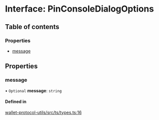 # Interface: PinConsoleDialogOptions

## Table of contents

### Properties

- [message](PinConsoleDialogOptions.md#message)

## Properties

### message

• `Optional` **message**: `string`

#### Defined in

[wallet-protocol-utils/src/ts/types.ts:16](https://gitlab.com/i3-market/code/wp3/t3.2/i3m-wallet-monorepo/-/blob/e04089c/packages/wallet-protocol-utils/src/ts/types.ts#L16)
